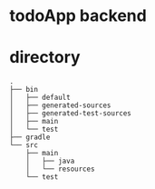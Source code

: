 # todoApp backend

# directory
```
.
├── bin
│   ├── default
│   ├── generated-sources
│   ├── generated-test-sources
│   ├── main
│   └── test
├── gradle
└── src
    ├── main
    │   ├── java
    │   └── resources
    └── test
```